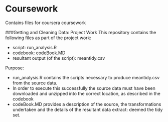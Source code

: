 Coursework
==========
Contains files for coursera coursework

###Getting and Cleaning Data: Project Work
This repository contains the following files as part of the project work:
* script: run_analysis.R
* codebook: codeBook.MD
* resultant output (of the script): meantidy.csv

Purpose:
* run_analysis.R contains the scripts necessary to produce meantidy.csv from the source data.
* In order to execute this successfully the source data must have been downloaded and unzipped into the correct location, as described in the codebook
* codeBook.MD provides a description of the source, the transformations undertaken and the details of the resultant data extract: deemed the tidy set.


